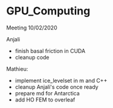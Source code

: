 # GPU_Computing

Meeting 10/02/2020

Anjali 
- finish basal friction in CUDA
- cleanup code

Mathieu:
- implement ice_levelset in m and C++
- cleanup Anjali's code once ready
- prepare md for Antarctica
- add HO FEM to overleaf
